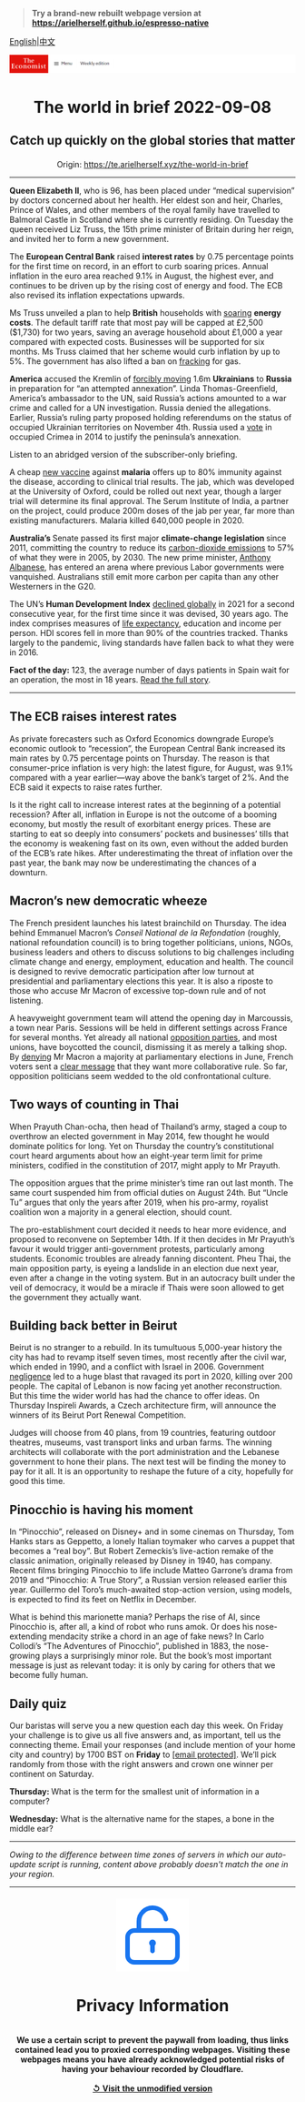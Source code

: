 > **Try a brand-new rebuilt webpage version at https://arielherself.github.io/espresso-native**

[English](https://github.com/arielherself/espresso/blob/main/README.md)|[中文](https://github-com.translate.goog/arielherself/espresso/blob/main/README.md?_x_tr_sl=en&_x_tr_tl=zh-CN&_x_tr_hl=zh-CN&_x_tr_pto=wapp)



![The Economist](menubar.png)

# <p align="center">The world in brief 2022-09-08</p>

## <p align="center">Catch up quickly on the global stories that matter</p>

<p align="center">Origin: <a href="https://te.arielherself.xyz/the-world-in-brief">https://te.arielherself.xyz/the-world-in-brief</a><hr>

<strong>Queen Elizabeth II</strong>, who is 96, has been placed under “medical supervision” by doctors concerned about her health. Her eldest son and heir, Charles, Prince of Wales, and other members of the royal family have travelled to Balmoral Castle in Scotland where she is currently residing. On Tuesday the queen received Liz Truss, the 15th prime minister of Britain during her reign, and invited her to form a new government.

The <strong>European Central Bank</strong> raised <strong>interest rates</strong> by 0.75 percentage points for the first time on record, in an effort to curb soaring prices. Annual inflation in the euro area reached 9.1% in August, the highest ever, and continues to be driven up by the rising cost of energy and food. The ECB also revised its inflation expectations upwards.

Ms Truss unveiled a plan to help <strong>British</strong> households with [soaring](https://te.arielherself.xyz/britain/2022/08/26/energy-bills-in-britain-are-soaring) <strong>energy costs</strong>. The default tariff rate that most pay will be capped at £2,500 ($1,730) for two years, saving an average household about £1,000 a year compared with expected costs. Businesses will be supported for six months. Ms Truss claimed that her scheme would curb inflation by up to 5%. The government has also lifted a ban on [fracking](https://te.arielherself.xyz/britain/2019/05/02/the-resignation-of-britains-shale-gas-tsar-is-a-big-fracking-setback) for gas.

<strong>America</strong> accused the Kremlin of [forcibly moving](https://te.arielherself.xyz/europe/2022/07/07/russia-is-disappearing-vast-numbers-of-ukrainians) 1.6m <strong>Ukrainians</strong> to <strong>Russia</strong> in preparation for “an attempted annexation”. Linda Thomas-Greenfield, America’s ambassador to the UN, said Russia’s actions amounted to a war crime and called for a UN investigation. Russia denied the allegations. Earlier, Russia’s ruling party proposed holding referendums on the status of occupied Ukrainian territories on November 4th. Russia used a [vote](https://te.arielherself.xyz/europe/2014/03/15/a-predictable-outcome) in occupied Crimea in 2014 to justify the peninsula’s annexation.

Listen to an abridged version of the subscriber-only briefing.

A cheap [new vaccine](https://te.arielherself.xyz/science-and-technology/2022/09/08/a-new-malaria-vaccine-shows-promising-results) against <strong>malaria</strong> offers up to 80% immunity against the disease, according to clinical trial results. The jab, which was developed at the University of Oxford, could be rolled out next year, though a larger trial will determine its final approval. The Serum Institute of India, a partner on the project, could produce 200m doses of the jab per year, far more than existing manufacturers. Malaria killed 640,000 people in 2020.

<strong>Australia’s </strong>Senate passed its first major <strong>climate-change legislation </strong>since 2011, committing the country to reduce its [carbon-dioxide emissions](https://te.arielherself.xyz/asia/2022/05/26/australian-voters-have-had-enough-of-climate-inaction) to 57% of what they were in 2005, by 2030. The new prime minister, [Anthony Albanese](https://te.arielherself.xyz/asia/2022/05/22/what-australias-new-government-will-do), has entered an arena where previous Labor governments were vanquished. Australians still emit more carbon per capita than any other Westerners in the G20.

The UN’s <strong>Human Development Index</strong> [declined globally](https://te.arielherself.xyz/graphic-detail/2022/09/08/global-living-standards-are-moving-in-the-wrong-direction) in 2021 for a second consecutive year, for the first time since it was devised, 30 years ago. The index comprises measures of [life expectancy](https://te.arielherself.xyz/graphic-detail/2021/09/29/in-many-rich-countries-covid-19-has-slashed-life-expectancy-to-below-2015-levels), education and income per person. HDI scores fell in more than 90% of the countries tracked. Thanks largely to the pandemic, living standards have fallen back to what they were in 2016.

<strong>Fact of the day:</strong> 123, the average number of days patients in Spain wait for an operation, the most in 18 years. [Read the full story](https://te.arielherself.xyz/graphic-detail/2022/09/06/corruption-in-europes-health-services-is-surprisingly-common).

----------

## The ECB raises interest rates

As private forecasters such as Oxford Economics downgrade Europe’s economic outlook to “recession”, the European Central Bank increased its main rates by 0.75 percentage points on Thursday. The reason is that consumer-price inflation is very high: the latest figure, for August, was 9.1% compared with a year earlier—way above the bank’s target of 2%. And the ECB said it expects to raise rates further. 

Is it the right call to increase interest rates at the beginning of a potential recession? After all, inflation in Europe is not the outcome of a booming economy, but mostly the result of exorbitant energy prices. These are starting to eat so deeply into consumers’ pockets and businesses’ tills that the economy is weakening fast on its own, even without the added burden of the ECB’s rate hikes. After underestimating the threat of inflation over the past year, the bank may now be underestimating the chances of a downturn.

## ​​Macron’s new democratic wheeze

The French president launches his latest brainchild on Thursday. The idea behind Emmanuel Macron’s <em>Conseil National de la Refondation </em>(roughly, national refoundation council) is to bring together politicians, unions, NGOs, business leaders and others to discuss solutions to big challenges including climate change and energy, employment, education and health. The council is designed to revive democratic participation after low turnout at presidential and parliamentary elections this year. It is also a riposte to those who accuse Mr Macron of excessive top-down rule and of not listening.

A heavyweight government team will attend the opening day in Marcoussis, a town near Paris. Sessions will be held in different settings across France for several months. Yet already all national [opposition parties](https://te.arielherself.xyz/europe/2022/06/30/fresh-faces-on-the-far-right-and-left-fill-frances-parliament), and most unions, have boycotted the council, dismissing it as merely a talking shop. By [denying](https://te.arielherself.xyz/europe/2022/06/19/emmanuel-macron-loses-his-parliamentary-majority) Mr Macron a majority at parliamentary elections in June, French voters sent a [clear message](https://te.arielherself.xyz/leaders/2022/06/22/what-president-emmanuel-macron-should-learn-from-losing-his-majority-in-the-french-parliament) that they want more collaborative rule. So far, opposition politicians seem wedded to the old confrontational culture.

## Two ways of counting in Thai

When Prayuth Chan-ocha, then head of Thailand’s army, staged a coup to overthrow an elected government in May 2014, few thought he would dominate politics for long. Yet on Thursday the country’s constitutional court heard arguments about how an eight-year term limit for prime ministers, codified in the constitution of 2017, might apply to Mr Prayuth.  
  
 The opposition argues that the prime minister’s time ran out last month. The same court suspended him from official duties on August 24th. But “Uncle Tu” argues that only the years after 2019, when his pro-army, royalist coalition won a majority in a general election, should count.  
  
 The pro-establishment court decided it needs to hear more evidence, and proposed to reconvene on September 14th. If it then decides in Mr Prayuth’s favour it would trigger anti-government protests, particularly among students. Economic troubles are already fanning discontent. Pheu Thai, the main opposition party, is eyeing a landslide in an election due next year, even after a change in the voting system. But in an autocracy built under the veil of democracy, it would be a miracle if Thais were soon allowed to get the government they actually want.

## Building back better in Beirut

Beirut is no stranger to a rebuild. In its tumultuous 5,000-year history the city has had to revamp itself seven times, most recently after the civil war, which ended in 1990, and a conflict with Israel in 2006. Government [negligence](https://te.arielherself.xyz/middle-east-and-africa/2022/08/04/beirut-marks-an-awful-anniversary-with-more-disaster) led to a huge blast that ravaged its port in 2020, killing over 200 people. The capital of Lebanon is now facing yet another reconstruction. But this time the wider world has had the chance to offer ideas. On Thursday Inspireli Awards, a Czech architecture firm, will announce the winners of its Beirut Port Renewal Competition. 

Judges will choose from 40 plans, from 19 countries, featuring outdoor theatres, museums, vast transport links and urban farms. The winning architects will collaborate with the port administration and the Lebanese government to hone their plans. The next test will be finding the money to pay for it all. It is an opportunity to reshape the future of a city, hopefully for good this time.

## Pinocchio is having his moment

In “Pinocchio”, released on Disney+ and in some cinemas on Thursday, Tom Hanks stars as Geppetto, a lonely Italian toymaker who carves a puppet that becomes a “real boy”. But Robert Zemeckis’s live-action remake of the classic animation, originally released by Disney in 1940, has company. Recent films bringing Pinocchio to life include Matteo Garrone’s drama from 2019 and “Pinocchio: A True Story”, a Russian version released earlier this year. Guillermo del Toro’s much-awaited stop-action version, using models, is expected to find its feet on Netflix in December.

What is behind this marionette mania? Perhaps the rise of AI, since Pinocchio is, after all, a kind of robot who runs amok. Or does his nose-extending mendacity strike a chord in an age of fake news? In Carlo Collodi’s “The Adventures of Pinocchio”, published in 1883, the nose-growing plays a surprisingly minor role. But the book’s most important message is just as relevant today: it is only by caring for others that we become fully human.

## Daily quiz

Our baristas will serve you a new question each day this week. On Friday your challenge is to give us all five answers and, as important, tell us the connecting theme. Email your responses (and include mention of your home city and country) by 1700 BST on <strong>Friday</strong> to [<span class="__cf_email__" data-cfemail="6233170b18271112100711110d2207010d0c0d0f0b11164c010d0f">[email&#160;protected]</span>](https://mail.google.com/mail/?view=cm&amp;fs=1&amp;tf=1&amp;to=QuizEspresso@te.arielherself.xyz). We’ll pick randomly from those with the right answers and crown one winner per continent on Saturday.

<strong>Thursday: </strong>What is the term for the smallest unit of information in a computer?

<strong>Wednesday:</strong> What is the alternative name for the stapes, a bone in the middle ear?

----------

*Owing to the difference between time zones of servers in which our auto-update script is running, content above probably doesn't match the one in your region.*

|<br><div align="center"><img src="unlock.png" /><h1>Privacy Information</h1></div></br>We use a certain script to prevent the paywall from loading, thus links contained lead you to proxied corresponding webpages. Visiting these webpages means you have already acknowledged potential risks of having your behaviour recorded by Cloudflare.<br><br>[&#x21BA; Visit the unmodified version](README.raw.md)<br><br>|
|-----|
